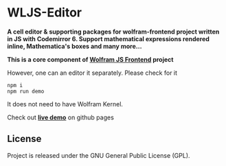 # WLJS-Editor
**A cell editor & supporting packages for wolfram-frontend project written in JS with Codemirror 6. Support mathematical expressions rendered inline, Mathematica's boxes and many more...**

__This is a core component of [Wolfram JS Frontend](https://github.com/JerryI/wolfram-js-frontend) project__

However, one can an editor it separately. Please check for it 

```
npm i
npm run demo
```

It does not need to have Wolfram Kernel.

Check out **[live demo](https://jerryi.github.io/cm6/)** on github pages

## License

Project is released under the GNU General Public License (GPL).
